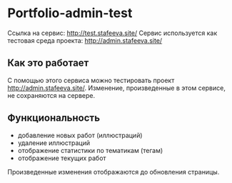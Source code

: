 # Portfolio-admin-test

Ссылка на сервис: <http://test.stafeeva.site/>
Сервис используется как тестовая среда проекта: <http://admin.stafeeva.site/>

## Как это работает

С помощью этого сервиса можно тестировать проект <http://admin.stafeeva.site/>.
Изменение, произведенные в этом сервисе, не сохраняются на сервере.

## Функциональность

- добавление новых работ (иллюстраций)
- удаление иллюстраций
- отображение статистики по тематикам (тегам)
- отображение текущих работ

Произведенные изменения отображаются до обновления страницы.
